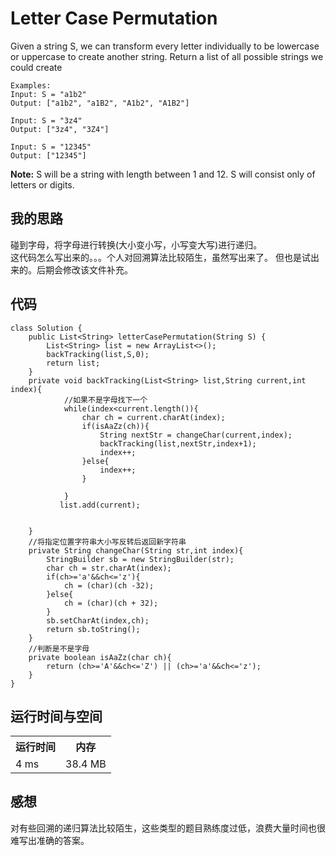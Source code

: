# Letter Case Permutation
Given a string S, we can transform every letter individually to be lowercase or uppercase to create another string.  Return a list of all possible strings we could create

```
Examples:
Input: S = "a1b2"
Output: ["a1b2", "a1B2", "A1b2", "A1B2"]

Input: S = "3z4"
Output: ["3z4", "3Z4"]

Input: S = "12345"
Output: ["12345"]
```
**Note:**
S will be a string with length between 1 and 12.
S will consist only of letters or digits.

## 我的思路
碰到字母，将字母进行转换(大小变小写，小写变大写)进行递归。<br>
这代码怎么写出来的。。。个人对回溯算法比较陌生，虽然写出来了。
但也是试出来的。后期会修改该文件补充。


## 代码
```
class Solution {
    public List<String> letterCasePermutation(String S) {
        List<String> list = new ArrayList<>();
        backTracking(list,S,0);
        return list;
    }
    private void backTracking(List<String> list,String current,int index){
            //如果不是字母找下一个
            while(index<current.length()){
                char ch = current.charAt(index);
                if(isAaZz(ch)){
                    String nextStr = changeChar(current,index);
                    backTracking(list,nextStr,index+1);
                    index++; 
                }else{
                    index++;
                }
                
            }           
           list.add(current);               
               
        
    }
    //将指定位置字符串大小写反转后返回新字符串
    private String changeChar(String str,int index){
        StringBuilder sb = new StringBuilder(str);
        char ch = str.charAt(index);
        if(ch>='a'&&ch<='z'){
            ch = (char)(ch -32);
        }else{
            ch = (char)(ch + 32);
        }
        sb.setCharAt(index,ch);
        return sb.toString();
    }
    //判断是不是字母
    private boolean isAaZz(char ch){
        return (ch>='A'&&ch<='Z') || (ch>='a'&&ch<='z');
    }
}
```
## 运行时间与空间
<table>
<th>运行时间</th>
<th>内存</th>
<tr>
<td>4 ms</td>
<td>38.4 MB</td>
<tr>
</table>

## 感想
对有些回溯的递归算法比较陌生，这些类型的题目熟练度过低，浪费大量时间也很难写出准确的答案。